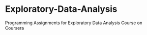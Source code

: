 # Exploratory-Data-Analysis
Programming Assignments for Exploratory Data Analysis Course on Coursera
